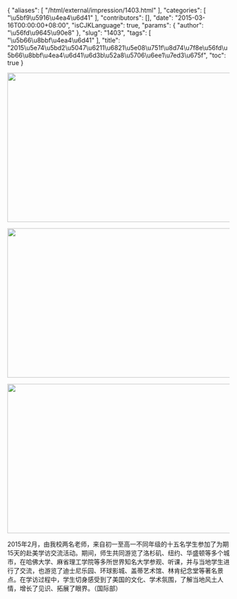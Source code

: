{
    "aliases": [
        "/html/external/impression/1403.html"
    ],
    "categories": [
        "\u5bf9\u5916\u4ea4\u6d41"
    ],
    "contributors": [],
    "date": "2015-03-16T00:00:00+08:00",
    "isCJKLanguage": true,
    "params": {
        "author": "\u56fd\u9645\u90e8"
    },
    "slug": "1403",
    "tags": [
        "\u5b66\u8bbf\u4ea4\u6d41"
    ],
    "title": "2015\u5e74\u5bd2\u5047\u6211\u6821\u5e08\u751f\u8d74\u7f8e\u56fd\u5b66\u8bbf\u4ea4\u6d41\u6d3b\u52a8\u5706\u6ee1\u7ed3\u675f",
    "toc": true
}


<img
    src="https://cdn.tfls.online/mirror/full/51a09b20c61aeb5eab13c50b31ae4e7ad9a981ac.jpg"
    style="display:block;margin-left:auto;margin-right:auto;"
    decoding="async"
    fetchpriority="auto"
    loading="lazy"
    height="338"
    width="600"
/>





<img
    src="https://cdn.tfls.online/mirror/full/7391e5b12102e32c7588ebedabf8a0029d57d7e0.jpg"
    style="display:block;margin-left:auto;margin-right:auto;"
    decoding="async"
    fetchpriority="auto"
    loading="lazy"
    height="338"
    width="600"
/>





<img
    src="https://cdn.tfls.online/mirror/full/8fe65ebf3228f82920ac28ce735066707b93dbf9.jpg"
    style="display:block;margin-left:auto;margin-right:auto;"
    decoding="async"
    fetchpriority="auto"
    loading="lazy"
    height="338"
    width="600"
/>




  





2015年2月，由我校两名老师，来自初一至高一不同年级的十五名学生参加了为期15天的赴美学访交流活动。期间，师生共同游览了洛杉矶、纽约、华盛顿等多个城市，在哈佛大学、麻省理工学院等多所世界知名大学参观、听课，并与当地学生进行了交流，也游览了迪士尼乐园、环球影城、盖蒂艺术馆、林肯纪念堂等著名景点。在学访过程中，学生切身感受到了美国的文化、学术氛围，了解当地风土人情，增长了见识、拓展了眼界。（国际部）




  





  



